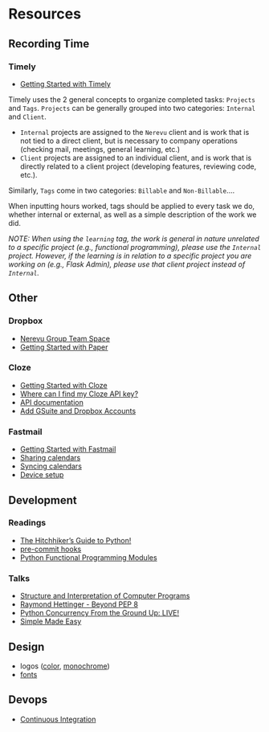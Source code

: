 # Resources


## Recording Time

### Timely

* [Getting Started with Timely](https://support.timelyapp.com/en/collections/76502-getting-started)

Timely uses the 2 general concepts to organize completed tasks: `Projects` and `Tags`. `Projects` can be generally grouped into two categories: `Internal` and `Client`.

- `Internal` projects are assigned to the `Nerevu` client and is work that is not tied to a direct client, but is necessary to company operations (checking mail, meetings, general learning, etc.)
- `Client` projects are assigned to an individual client, and is work that is directly related to a client project (developing features, reviewing code, etc.).

Similarly, `Tags` come in two categories: `Billable` and `Non-Billable`....

When inputting hours worked, tags should be applied to every task we do, whether internal or external, as well as a simple description of the work we did.

*NOTE: When using the `learning` tag, the work is general in nature unrelated to a specific project (e.g., functional programming), please use the `Internal` project. However, if the learning is in relation to a specific project you are working on (e.g., Flask Admin), please use that client project instead of `Internal`.*

## Other

### Dropbox

* [Nerevu Group Team Space](https://paper.dropbox.com/doc/Guide-to-our-Nerevu-Group-Team-Space--AisxSZ_TjgHPNfHoh5VsaSt~Ag-qZtHnwo9rzj6U6mIyCE9F)
* [Getting Started with Paper](https://paper.dropbox.com/doc/Get-started-with-Dropbox-Paper--AitIP~Z~5AAoMt2aZMgjeQ6HAQ-BAfb2QTMksBDEgrXXiCWi)

### Cloze

* [Getting Started with Cloze](https://help.cloze.com/help/video-getting-started-with-cloze)
* [Where can I find my Cloze API key?](https://help.cloze.com/help/api-key)
* [API documentation](https://api.cloze.com/api-docs/)
* [Add GSuite and Dropbox Accounts](https://help.cloze.com/help/how-do-i-connect-dropbox-to-cloze)


### Fastmail

* [Getting Started with Fastmail](https://www.fastmail.com/help/guides/personal.html#gettingstarted)
* [Sharing calendars](https://www.fastmail.com/help/business/sharecalendars.html)
* [Syncing calendars](https://www.fastmail.com/help/calendar/sync.html)
* [Device setup](https://www.fastmail.com/help/clients/applist.html)

## Development

### Readings

* [The Hitchhiker’s Guide to Python!](https://docs.python-guide.org/)
* [pre-commit hooks](https://pre-commit.com/)
* [Python Functional Programming Modules](https://docs.python.org/3/library/functional.html)

### Talks

* [Structure and Interpretation of Computer Programs](https://ocw.mit.edu/courses/electrical-engineering-and-computer-science/6-001-structure-and-interpretation-of-computer-programs-spring-2005/video-lectures/)
* [Raymond Hettinger - Beyond PEP 8](https://www.youtube.com/watch?v=wf-BqAjZb8M)
* [Python Concurrency From the Ground Up: LIVE!](https://www.youtube.com/watch?v=MCs5OvhV9S4&feature=player_embedded)
* [Simple Made Easy](https://www.infoq.com/presentations/Simple-Made-Easy/)

## Design

* logos ([color](https://www.vectorlogo.zone), [monochrome](https://simpleicons.org))
* [fonts](http://www.awayback.com/index.php/2010/02/03/revised-font-stack/)

## Devops

* [Continuous Integration](http://blog.codepipes.com/hosted-ci-comparison/hosted-ci-comparison.html#conclusion)
